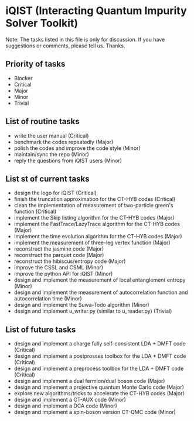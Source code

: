 # iQIST (Interacting Quantum Impurity Solver Toolkit)

Note: The tasks listed in this file is only for discussion. If you have suggestions or comments, please tell us. Thanks.

## Priority of tasks

* Blocker
* Critical
* Major
* Minor
* Trivial

## List of routine tasks

* write the user manual (Critical)
* benchmark the codes repeatedly (Major)
* polish the codes and improve the code style (Minor)
* maintain/sync the repo (Minor)
* reply the questions from iQIST users (Minor)

## List st of current tasks

* design the logo for iQIST (Critical)
* finish the truncation approximation for the CT-HYB codes (Critical)
* clean the implementation of measurement of two-particle green's function (Critical)
* implement the Skip listing algorithm for the CT-HYB codes (Major)
* implement the FastTrace/LazyTrace algorithm for the CT-HYB codes (Major)
* implement the time evolution algorithm for the CT-HYB codes (Major)
* implement the measurement of three-leg vertex function (Major)
* reconstruct the jasmine code (Major)
* reconstruct the parquet code (Major)
* reconstruct the hibiscus/entropy code (Major)
* improve the CSSL and CSML (Minor)
* improve the python API for iQIST (Minor)
* design and implement the measurement of local entanglement entropy (Minor)
* design and implement the measurement of autocorrelation function and autocorrelation time (Minor)
* design and implement the Suwa-Todo algorithm (Minor)
* design and implement u\_writer.py (similar to u\_reader.py) (Trivial)

## List of future tasks

* design and implement a charge fully self-consistent LDA + DMFT code (Critical)
* design and implement a postprosses toolbox for the LDA + DMFT code (Critical)
* design and implement a preprocess toolbox for the LDA + DMFT code (Critical)
* design and implement a dual fermion/dual boson code (Major)
* design and implement a projective quantum Monte Carlo code (Major)
* explore new algorithms/tricks to accelerate the CT-HYB codes (Major)
* design and implement a CT-AUX code (Minor)
* design and implement a DCA code (Minor)
* design and implement a spin-boson version CT-QMC code (Minor)
